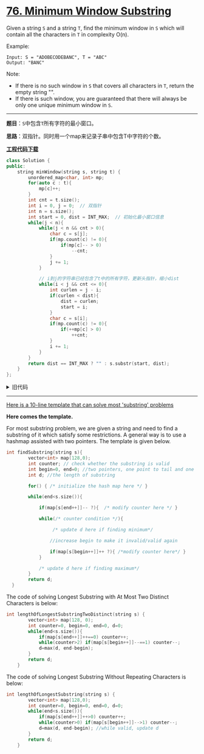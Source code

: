 # [76. Minimum Window Substring](https://leetcode.com/problems/minimum-window-substring/)

Given a string `S` and a string `T`, find the minimum window in `S` which will contain all the characters in `T` in complexity O(n).

Example:

    Input: S = "ADOBECODEBANC", T = "ABC"
    Output: "BANC"

Note:

- If there is no such window in `S` that covers all characters in `T`, return the empty string "".
- If there is such window, you are guaranteed that there will always be only one unique minimum window in `S`.

-----

**题目**：`S`中包含`T`所有字符的最小窗口。

**思路**：双指针。同时用一个map来记录子串中包含T中字符的个数。

[**工程代码下载**](https://github.com/shenkh/leetcode)

```cpp
class Solution {
public:
    string minWindow(string s, string t) {
        unordered_map<char, int> mp;
        for(auto c : t){
            mp[c]++;
        }
        int cnt = t.size();
        int i = 0, j = 0;  // 双指针
        int n = s.size();
        int start = 0, dist = INT_MAX;  // 初始化最小窗口信息
        while(j < n){
            while(j < n && cnt > 0){
                char c = s[j];
                if(mp.count(c) != 0){
                    if(mp[c]-- > 0)
                        --cnt;
                }
                j += 1;
            }

            // i到j的字符串已经包含了t中的所有字符，更新头指针，缩小dist
            while(i < j && cnt <= 0){
                int curlen = j - i;
                if(curlen < dist){
                    dist = curlen;
                    start = i;
                }
                char c = s[i];
                if(mp.count(c) != 0){
                    if(++mp[c] > 0)
                        ++cnt;
                }
                i += 1;
            }
        }
        return dist == INT_MAX ? "" : s.substr(start, dist);
    }
};
```

<details><summary>旧代码</summary>

```cpp
#include<iostream>
#include<string>
#include<vector>
#include<numeric>
#include<unordered_map>
#include<limits>
using namespace std;

class Solution {
public:
    string minWindow(string s, string t) {
        unordered_map<char, int> mp;
        for(auto c : t){
            ++mp[c];
        }
        int cnt = t.size();
        int start = 0, end = 0, head = 0;
        int dist = INT_MAX;  // 当前满足条件的字符长度
        while(end < s.size()){
            auto iter = mp.find(s[end]);
            if(iter != mp.end()){
                if(iter->second > 0)
                    --cnt;  // 需要组合成字符串t的字符个数减1
                --iter->second;
            }
            ++end;

            // begin到end的字符串已经包含了t中的所有字符，更新头指针，缩小dist
            while(cnt == 0){
                if(end - start < dist){
                    dist = end - start;
                    head = start;
                }
                auto iter = mp.find(s[start]);
                if(iter != mp.end()){
                    ++iter->second;
                    if(iter->second > 0)
                        ++cnt;
                }
                ++start;
            }
        }
        return dist == INT_MAX ? "" : s.substr(head, dist);
    }
};

int main()
{
    Solution sln;
    cout << sln.minWindow("ADOBECODEBANC", "ABC")<<endl;
    std::cout << "Hello World!\n";
}
```

</details>

-----

[Here is a 10-line template that can solve most 'substring' problems](https://leetcode.com/problems/minimum-window-substring/discuss/26808/Here-is-a-10-line-template-that-can-solve-most-'substring'-problems)

**Here comes the template.**

For most substring problem, we are given a string and need to find a substring of it which satisfy some restrictions. A general way is to use a hashmap assisted with two pointers. The template is given below.

```cpp
int findSubstring(string s){
        vector<int> map(128,0);
        int counter; // check whether the substring is valid
        int begin=0, end=0; //two pointers, one point to tail and one  head
        int d; //the length of substring

        for() { /* initialize the hash map here */ }

        while(end<s.size()){

            if(map[s[end++]]-- ?){  /* modify counter here */ }

            while(/* counter condition */){

                 /* update d here if finding minimum*/

                //increase begin to make it invalid/valid again

                if(map[s[begin++]]++ ?){ /*modify counter here*/ }
            }

            /* update d here if finding maximum*/
        }
        return d;
  }
```

The code of solving Longest Substring with At Most Two Distinct Characters is below:

```cpp
int lengthOfLongestSubstringTwoDistinct(string s) {
        vector<int> map(128, 0);
        int counter=0, begin=0, end=0, d=0;
        while(end<s.size()){
            if(map[s[end++]]++==0) counter++;
            while(counter>2) if(map[s[begin++]]--==1) counter--;
            d=max(d, end-begin);
        }
        return d;
    }
```

The code of solving Longest Substring Without Repeating Characters is below:

```cpp
int lengthOfLongestSubstring(string s) {
        vector<int> map(128,0);
        int counter=0, begin=0, end=0, d=0;
        while(end<s.size()){
            if(map[s[end++]]++>0) counter++;
            while(counter>0) if(map[s[begin++]]-->1) counter--;
            d=max(d, end-begin); //while valid, update d
        }
        return d;
    }
```

